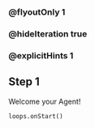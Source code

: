 ### @flyoutOnly 1
### @hideIteration true 
### @explicitHints 1


## Step 1
Welcome your Agent! 

```ghost
loops.onStart()
```
